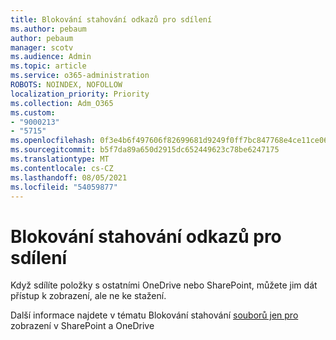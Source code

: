 ```yaml
---
title: Blokování stahování odkazů pro sdílení
ms.author: pebaum
author: pebaum
manager: scotv
ms.audience: Admin
ms.topic: article
ms.service: o365-administration
ROBOTS: NOINDEX, NOFOLLOW
localization_priority: Priority
ms.collection: Adm_O365
ms.custom:
- "9000213"
- "5715"
ms.openlocfilehash: 0f3e4b6f497606f82699681d9249f0ff7bc847768e4ce11ce06586d3fdd3676b
ms.sourcegitcommit: b5f7da89a650d2915dc652449623c78be6247175
ms.translationtype: MT
ms.contentlocale: cs-CZ
ms.lasthandoff: 08/05/2021
ms.locfileid: "54059877"
---
```

# <a name="block-download-on-sharing-links"></a>Blokování stahování odkazů pro sdílení

Když sdílíte položky s ostatními OneDrive nebo SharePoint, můžete jim dát přístup k zobrazení, ale ne ke stažení.

Další informace najdete v tématu Blokování stahování [souborů jen pro](https://support.microsoft.com/office/block-downloads-for-view-only-files-in-sharepoint-and-onedrive-6051184b-62ac-4149-b874-13dcd40ef91e) zobrazení v SharePoint a OneDrive
